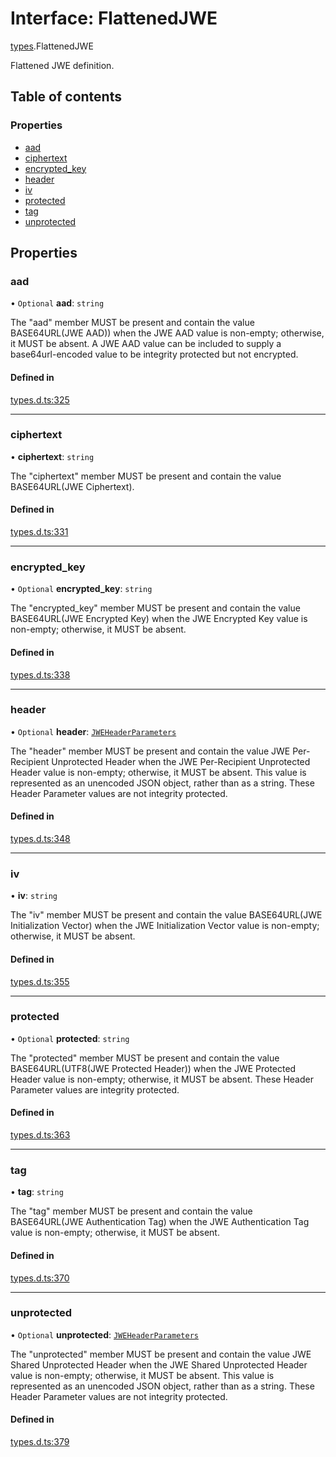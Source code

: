 # Interface: FlattenedJWE

[types](../modules/types.md).FlattenedJWE

Flattened JWE definition.

## Table of contents

### Properties

- [aad](types.FlattenedJWE.md#aad)
- [ciphertext](types.FlattenedJWE.md#ciphertext)
- [encrypted\_key](types.FlattenedJWE.md#encrypted_key)
- [header](types.FlattenedJWE.md#header)
- [iv](types.FlattenedJWE.md#iv)
- [protected](types.FlattenedJWE.md#protected)
- [tag](types.FlattenedJWE.md#tag)
- [unprotected](types.FlattenedJWE.md#unprotected)

## Properties

### aad

• `Optional` **aad**: `string`

The "aad" member MUST be present and contain the value
BASE64URL(JWE AAD)) when the JWE AAD value is non-empty;
otherwise, it MUST be absent.  A JWE AAD value can be included to
supply a base64url-encoded value to be integrity protected but not
encrypted.

#### Defined in

[types.d.ts:325](https://github.com/panva/jose/blob/v3.14.4/src/types.d.ts#L325)

___

### ciphertext

• **ciphertext**: `string`

The "ciphertext" member MUST be present and contain the value
BASE64URL(JWE Ciphertext).

#### Defined in

[types.d.ts:331](https://github.com/panva/jose/blob/v3.14.4/src/types.d.ts#L331)

___

### encrypted\_key

• `Optional` **encrypted\_key**: `string`

The "encrypted_key" member MUST be present and contain the value
BASE64URL(JWE Encrypted Key) when the JWE Encrypted Key value is
non-empty; otherwise, it MUST be absent.

#### Defined in

[types.d.ts:338](https://github.com/panva/jose/blob/v3.14.4/src/types.d.ts#L338)

___

### header

• `Optional` **header**: [`JWEHeaderParameters`](types.JWEHeaderParameters.md)

The "header" member MUST be present and contain the value JWE Per-
Recipient Unprotected Header when the JWE Per-Recipient
Unprotected Header value is non-empty; otherwise, it MUST be
absent.  This value is represented as an unencoded JSON object,
rather than as a string.  These Header Parameter values are not
integrity protected.

#### Defined in

[types.d.ts:348](https://github.com/panva/jose/blob/v3.14.4/src/types.d.ts#L348)

___

### iv

• **iv**: `string`

The "iv" member MUST be present and contain the value
BASE64URL(JWE Initialization Vector) when the JWE Initialization
Vector value is non-empty; otherwise, it MUST be absent.

#### Defined in

[types.d.ts:355](https://github.com/panva/jose/blob/v3.14.4/src/types.d.ts#L355)

___

### protected

• `Optional` **protected**: `string`

The "protected" member MUST be present and contain the value
BASE64URL(UTF8(JWE Protected Header)) when the JWE Protected
Header value is non-empty; otherwise, it MUST be absent.  These
Header Parameter values are integrity protected.

#### Defined in

[types.d.ts:363](https://github.com/panva/jose/blob/v3.14.4/src/types.d.ts#L363)

___

### tag

• **tag**: `string`

The "tag" member MUST be present and contain the value
BASE64URL(JWE Authentication Tag) when the JWE Authentication Tag
value is non-empty; otherwise, it MUST be absent.

#### Defined in

[types.d.ts:370](https://github.com/panva/jose/blob/v3.14.4/src/types.d.ts#L370)

___

### unprotected

• `Optional` **unprotected**: [`JWEHeaderParameters`](types.JWEHeaderParameters.md)

The "unprotected" member MUST be present and contain the value JWE
Shared Unprotected Header when the JWE Shared Unprotected Header
value is non-empty; otherwise, it MUST be absent.  This value is
represented as an unencoded JSON object, rather than as a string.
These Header Parameter values are not integrity protected.

#### Defined in

[types.d.ts:379](https://github.com/panva/jose/blob/v3.14.4/src/types.d.ts#L379)
